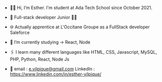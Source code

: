 - 👋🏾 Hi, I’m Esther. I'm student at Ada Tech School since October 2021. 
- 💜 Full-stack developer Junior ✌🏾
- 🌐 Actually apprentice at L'Occitane Groupe as a FullStack developer Saleforce
- 🌱 I’m currently studying -> React, Node
- 🖇 I learn many different languages like HTML, CSS, Javascript, MySQL, PHP, Python, React, Node Js

- 📧
  email : e.vilpique@gmail.com
  LinkedIn : https://www.linkedin.com/in/esther-vilpique/

<!---
EstherVlp/EstherVlp is a ✨ special ✨ repository because its `README.md` (this file) appears on your GitHub profile.
You can click the Preview link to take a look at your changes.
--->
